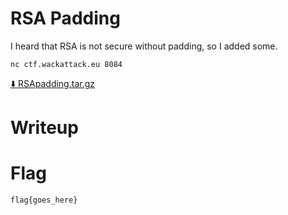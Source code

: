 # RSA Padding

I heard that RSA is not secure without padding, so I added some.

```
nc ctf.wackattack.eu 8084
```

[⬇️ RSApadding.tar.gz](./RSApadding.tar.gz)

# Writeup

<Enter writeup here>

# Flag

```
flag{goes_here}
```